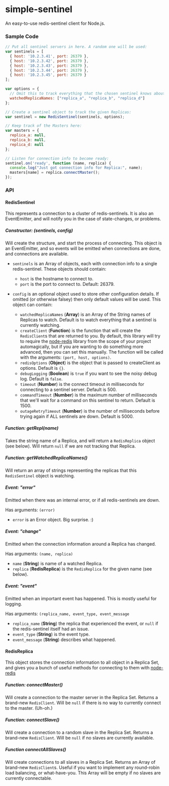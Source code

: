 simple-sentinel
===============

An easy-to-use redis-sentinel client for Node.js.

### Sample Code

```javascript
// Put all sentinel servers in here. A random one will be used:
var sentinels = [
  { host: '10.2.3.41', port: 26379 },
  { host: '10.2.3.42', port: 26379 },
  { host: '10.2.3.43', port: 26379 },
  { host: '10.2.3.44', port: 26379 },
  { host: '10.2.3.45', port: 26379 }
];

var options = {
  // Omit this to track everything that the chosen sentinel knows about:
  watchedReplicaNames: ["replica_a", "replica_b", "replica_d"]
};

// Create a sentinel object to track the given Replicas:
var sentinel = new RedisSentinel(sentinels, options);

// Keep track of the Masters here:
var masters = {
  replica_a: null,
  replica_b: null,
  replica_d: null
};

// Listen for connection info to become ready:
sentinel.on('ready', function (name, replica) {
  console.log("Just got connection info for Replica:", name);
  masters[name] = replica.connectMaster();
});
```

### API

#### RedisSentinel

This represents a connection to a cluster of redis-sentinels. It is also an EventEmitter, and will notify you in the case of state-changes, or problems.

##### Constructor: (sentinels, config)

Will create the structure, and start the process of connecting. This object is an EventEmitter, and so events will be emitted when connections are done, and connections are available.

- `sentinels` is an Array of objects, each with connection info to a single redis-sentinel. These objects should contain:
    - `host` is the hostname to connect to.
    - `port` is the port to connect to. Default: 26379.

- `config` is an optional object used to store other configuration details. If omitted (or otherwise falsey) then only default values will be used. This object can contain:
    - `watchedReplicaNames` (**Array**) is an Array of the String names of Replicas to watch. Default is to watch everything that a sentinel is currently watching.
    - `createClient` (**Function**) is the function that will create the `RedisClient`s that are returned to you. By default, this library will try to require the [node-redis](https://github.com/mranney/node_redis) library from the scope of your project automagically, but if you are wanting to do something more advanced, then you can set this manually. The function will be called with the arguments: `(port, host, options)`.
    - `redisOptions` (**Object**) is the object that is passed to createClient as options. Default is `{}`.
    - `debugLogging` (**Boolean**) is `true` if you want to see the noisy debug log. Default is `false`.
    - `timeout` (**Number**) is the connect timeout in milliseconds for connecting to a sentinel server. Default is 500.
    - `commandTimeout` (**Number**) is the maximum number of milliseconds that we'll wait for a command on this sentinel to return. Default is 1500.
    - `outageRetryTimeout` (**Number**) is the number of milliseconds before trying again if ALL sentinels are down. Default is 5000.

##### Function: getRepl(name)

Takes the string name of a Replica, and will return a `RedisReplica` object (see below). Will return `null` if we are not tracking that Replica.

##### Function: getWatchedReplicaNames()

Will return an array of strings representing the replicas that this `RedisSentinel` object is watching.

##### Event: "error"

Emitted when there was an internal error, or if all redis-sentinels are down.

Has arguments: `(error)`
- `error` is an Error object. Big surprise. :)

##### Event: "change"

Emitted when the connection information around a Replica has changed.

Has arguments: `(name, replica)`
- `name` (**String**) is name of a watched Replica.
- `replica` (**RedisReplica**) is the `RedisReplica` for the given name (see below).

##### Event: "event"

Emitted when an important event has happened. This is mostly useful for logging.

Has arguments: `(replica_name, event_type, event_message`
- `replica_name` (**String**) the replica that experienced the event, or `null` if the redis-sentinel itself had an issue.
- `event_type` (**String**) is the event type.
- `event_message` (**String**) describes what happened.

#### RedisReplica

This object stores the connection information to all object in a Replica Set, and gives you a bunch of useful methods for connecting to them with [node-redis](https://github.com/mranney/node_redis)

##### Function: connectMaster()

Will create a connection to the master server in the Replica Set. Returns a brand-new `RedisClient`. Will be `null` if there is no way to currently connect to the master. (Uh-oh.)

##### Function: connectSlave()

Will create a connection to a random slave in the Replica Set. Returns a brand-new `RedisClient`. Will be `null` if no slaves are currently available.

##### Function connectAllSlaves()

Will create connections to all slaves in a Replica Set. Returns an Array of brand-new `RedisClient`s.
Useful if you want to implement any round-robin load balancing, or what-have-you. This Array will be empty if no slaves are currently connectable.
